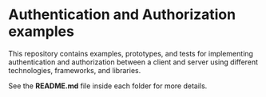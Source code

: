 # Authentication and Authorization examples

This repository contains examples, prototypes, and tests for implementing authentication and authorization between a client and server using different technologies, frameworks, and libraries.

See the **README.md** file inside each folder for more details.
